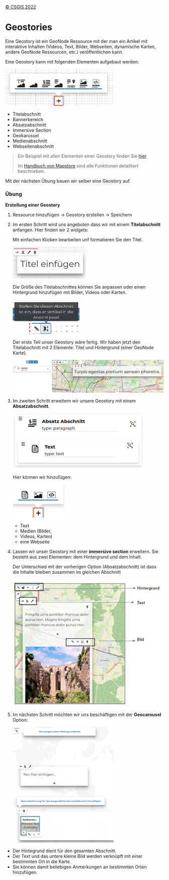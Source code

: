 <!-- the Menu -->
<link rel="stylesheet" media="all" href="../styles.css" />
<div id="logo"><a href="https://csgis.de">© CSGIS 2022</a></div>
<div id="menu"></div>
<div id="jumpMenu"></div>
<script src="../menu.js"></script>
<script src="../jumpmenu.js"></script>
<!-- the Menu -->


# Geostories

Eine Geostory ist ein GeoNode Ressource  mit der man ein Artikel mit interaktive Inhalten (Videos, Text, Bilder, Webseiten, dynamische Karten, andere GeoNode Ressourcen, etc.) veröffentlichen kann.

Eine Geostory kann mit folgenden Elementen aufgebaut werden:

![Elementen einer Geostory](images/image65.png)

- Titelabschnitt
- Bannerbereich
- Absatzabschnitt
- Immersive Section
- Geokarussel
- Medienabschnitt
- Webseitenabschnitt

> Ein Beispiel mit allen Elementen einer Geostory finden Sie [hier](https://geonode-training.csgis.de/catalogue/#/geostory/22)
>
>Im [Handbuch von Mapstore](https://mapstore2.readthedocs.io/en/latest/user-guide/exploring-stories/) sind alle Funktionen detailliert beschrieben.

Mit der nächsten Übung bauen wir selber eine Geostory auf.

### Übung

**Erstellung einer Geostory**

1. Ressource hinzufügen → Geostory erstellen → Speichern
1. Im ersten Schritt wird uns angeboten dass wir mit einem **Titelabschnitt** anfangen. Hier finden wir 2 widgets:

    Mit einfachen Klicken bearbeiten unf formatieren Sie den Titel.

    ![Titel bearbeiten](images/image67_2.png)

    Die Größe des Titelabschnittes können Sie anpassen oder einen Hintergrund hinzufügen mit Bilder, Videos oder Karten.

    ![Größe des Titelabschnittes und Hintergrund](images/image68.png)

    Der erste Teil unser Geostory wäre fertig. Wir haben jetzt den Titelabschnitt mit 2 Elemente: Titel und Hintergrund (einer GeoNode Karte).

    ![Titelabschnitt](images/image69_2.png)

1. Im zweiten Schritt erweitern wir unsere Geostory mit einem **Absatzabschnitt**.

    ![Absatzabschnitt](images/image70.png)

    Hier können wir hinzufügen:

    ![Absatzabschnitt bearbeiten](images/image71.png)

    - Text
    - Medien (Bilder,
    - Videos, Karten)
    - eine Webseite

1. Lassen wir unser Geostory mit einer **immersive section** erweitern. Sie besteht aus zwei Elementen: dem Hintergrund und dem Inhalt.

    Der Unterschied mit der vorherigen Option (Absatzabschnitt) ist dass die Inhalte bleiben 	zusammen im gleichen Abschnitt

    ![immersive section](images/image71-a.png)

1. Im nächsten Schritt möchten wir uns beschäftigen mit der **Geocarousel** Option:

    ![Geocarousel](images/image74_2.png)

- Der Hintegrund dient für den gesamten Abschnitt.
- Der Text und das untere kleine Bild werden verknüpft mit einer bestimmten Ort in die Karte.
- Sie können damit beliebigen Anmerkungen an bestimmten Orten hinzufügen.
